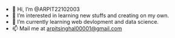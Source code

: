 - 👋 Hi, I’m @ARPIT22102003
- 👀 I’m interested in learning new stuffs and creating on my own.
- 🌱 I’m currently learning web devlopment and data science.
- 📫 Mail me at arpitsinghal00001@gmail.com
